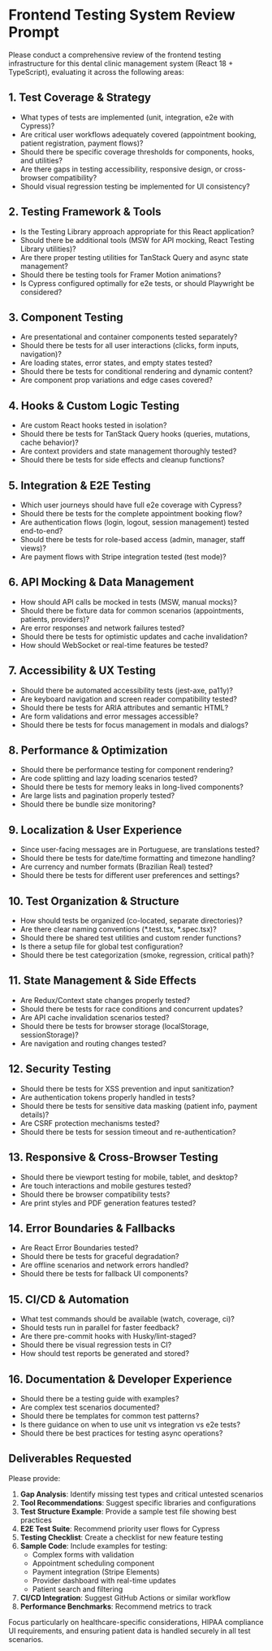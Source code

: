 # Frontend Testing System Review Prompt

Please conduct a comprehensive review of the frontend testing infrastructure for this dental clinic management system (React 18 + TypeScript), evaluating it across the following areas:

## 1. Test Coverage & Strategy
- What types of tests are implemented (unit, integration, e2e with Cypress)?
- Are critical user workflows adequately covered (appointment booking, patient registration, payment flows)?
- Should there be specific coverage thresholds for components, hooks, and utilities?
- Are there gaps in testing accessibility, responsive design, or cross-browser compatibility?
- Should visual regression testing be implemented for UI consistency?

## 2. Testing Framework & Tools
- Is the Testing Library approach appropriate for this React application?
- Should there be additional tools (MSW for API mocking, React Testing Library utilities)?
- Are there proper testing utilities for TanStack Query and async state management?
- Should there be testing tools for Framer Motion animations?
- Is Cypress configured optimally for e2e tests, or should Playwright be considered?

## 3. Component Testing
- Are presentational and container components tested separately?
- Should there be tests for all user interactions (clicks, form inputs, navigation)?
- Are loading states, error states, and empty states tested?
- Should there be tests for conditional rendering and dynamic content?
- Are component prop variations and edge cases covered?

## 4. Hooks & Custom Logic Testing
- Are custom React hooks tested in isolation?
- Should there be tests for TanStack Query hooks (queries, mutations, cache behavior)?
- Are context providers and state management thoroughly tested?
- Should there be tests for side effects and cleanup functions?

## 5. Integration & E2E Testing
- Which user journeys should have full e2e coverage with Cypress?
- Should there be tests for the complete appointment booking flow?
- Are authentication flows (login, logout, session management) tested end-to-end?
- Should there be tests for role-based access (admin, manager, staff views)?
- Are payment flows with Stripe integration tested (test mode)?

## 6. API Mocking & Data Management
- How should API calls be mocked in tests (MSW, manual mocks)?
- Should there be fixture data for common scenarios (appointments, patients, providers)?
- Are error responses and network failures tested?
- Should there be tests for optimistic updates and cache invalidation?
- How should WebSocket or real-time features be tested?

## 7. Accessibility & UX Testing
- Should there be automated accessibility tests (jest-axe, pa11y)?
- Are keyboard navigation and screen reader compatibility tested?
- Should there be tests for ARIA attributes and semantic HTML?
- Are form validations and error messages accessible?
- Should there be tests for focus management in modals and dialogs?

## 8. Performance & Optimization
- Should there be performance testing for component rendering?
- Are code splitting and lazy loading scenarios tested?
- Should there be tests for memory leaks in long-lived components?
- Are large lists and pagination properly tested?
- Should there be bundle size monitoring?

## 9. Localization & User Experience
- Since user-facing messages are in Portuguese, are translations tested?
- Should there be tests for date/time formatting and timezone handling?
- Are currency and number formats (Brazilian Real) tested?
- Should there be tests for different user preferences and settings?

## 10. Test Organization & Structure
- How should tests be organized (co-located, separate directories)?
- Are there clear naming conventions (*.test.tsx, *.spec.tsx)?
- Should there be shared test utilities and custom render functions?
- Is there a setup file for global test configuration?
- Should there be test categorization (smoke, regression, critical path)?

## 11. State Management & Side Effects
- Are Redux/Context state changes properly tested?
- Should there be tests for race conditions and concurrent updates?
- Are API cache invalidation scenarios tested?
- Should there be tests for browser storage (localStorage, sessionStorage)?
- Are navigation and routing changes tested?

## 12. Security Testing
- Should there be tests for XSS prevention and input sanitization?
- Are authentication tokens properly handled in tests?
- Should there be tests for sensitive data masking (patient info, payment details)?
- Are CSRF protection mechanisms tested?
- Should there be tests for session timeout and re-authentication?

## 13. Responsive & Cross-Browser Testing
- Should there be viewport testing for mobile, tablet, and desktop?
- Are touch interactions and mobile gestures tested?
- Should there be browser compatibility tests?
- Are print styles and PDF generation features tested?

## 14. Error Boundaries & Fallbacks
- Are React Error Boundaries tested?
- Should there be tests for graceful degradation?
- Are offline scenarios and network errors handled?
- Should there be tests for fallback UI components?

## 15. CI/CD & Automation
- What test commands should be available (watch, coverage, ci)?
- Should tests run in parallel for faster feedback?
- Are there pre-commit hooks with Husky/lint-staged?
- Should there be visual regression tests in CI?
- How should test reports be generated and stored?

## 16. Documentation & Developer Experience
- Should there be a testing guide with examples?
- Are complex test scenarios documented?
- Should there be templates for common test patterns?
- Is there guidance on when to use unit vs integration vs e2e tests?
- Should there be best practices for testing async operations?

## Deliverables Requested

Please provide:
1. **Gap Analysis**: Identify missing test types and critical untested scenarios
2. **Tool Recommendations**: Suggest specific libraries and configurations
3. **Test Structure Example**: Provide a sample test file showing best practices
4. **E2E Test Suite**: Recommend priority user flows for Cypress
5. **Testing Checklist**: Create a checklist for new feature testing
6. **Sample Code**: Include examples for testing:
   - Complex forms with validation
   - Appointment scheduling component
   - Payment integration (Stripe Elements)
   - Provider dashboard with real-time updates
   - Patient search and filtering
7. **CI/CD Integration**: Suggest GitHub Actions or similar workflow
8. **Performance Benchmarks**: Recommend metrics to track

Focus particularly on healthcare-specific considerations, HIPAA compliance UI requirements, and ensuring patient data is handled securely in all test scenarios.